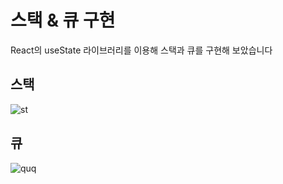# 스택 & 큐 구현
React의 useState 라이브러리를 이용해 스택과 큐를 구현해 보았습니다

## 스택
![st](https://github.com/KingGyeongHoo/stack-and-queue/assets/117385050/e6a21df4-eb23-49aa-8267-7a7cb66ccbef)

## 큐
![quq](https://github.com/KingGyeongHoo/stack-and-queue/assets/117385050/a6672d13-20af-405f-a59a-bfd89e2f3db4)
